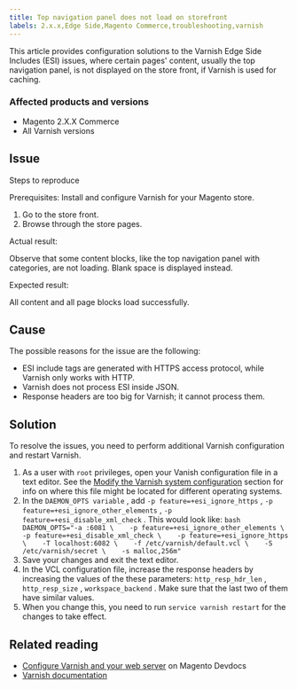 ```yaml
---
title: Top navigation panel does not load on storefront
labels: 2.x.x,Edge Side,Magento Commerce,troubleshooting,varnish
---
```


This article provides configuration solutions to the Varnish Edge Side Includes (ESI) issues, where certain pages' content, usually the top navigation panel, is not displayed on the store front, if Varnish is used for caching.

### Affected products and versions

* Magento 2.X.X Commerce
* All Varnish versions

## Issue

 <span class="wysiwyg-underline">Steps to reproduce</span> 

Prerequisites: Install and configure Varnish for your Magento store.

1. Go to the store front.
1. Browse through the store pages.

 <span class="wysiwyg-underline">Actual result:</span> 

Observe that some content blocks, like the top navigation panel with categories, are not loading. Blank space is displayed instead.

 <span class="wysiwyg-underline">Expected result:</span> 

All content and all page blocks load successfully.

## Cause

The possible reasons for the issue are the following:

* ESI include tags are generated with HTTPS access protocol, while Varnish only works with HTTP.
* Varnish does not process ESI inside JSON.
* Response headers are too big for Varnish; it cannot process them.

## Solution

To resolve the issues, you need to perform additional Varnish configuration and restart Varnish.

1. As a user with `root` privileges, open your Vanish configuration file in a text editor. See the [Modify the Varnish system configuration](https://devdocs.magento.com/guides/v2.3/config-guide/varnish/config-varnish-configure.html#config-varnish-config-sysvcl) section for info on where this file might be located for different operating systems.
1. In the `DAEMON_OPTS variable` , add `-p feature=+esi_ignore_https` , `-p  feature=+esi_ignore_other_elements` , `-p  feature=+esi_disable_xml_check` . This would look like:    ```bash    DAEMON_OPTS="-a :6081 \    -p feature=+esi_ignore_other_elements \    -p feature=+esi_disable_xml_check \    -p feature=+esi_ignore_https \    -T localhost:6082 \    -f /etc/varnish/default.vcl \    -S /etc/varnish/secret \    -s malloc,256m"    ```    
1. Save your changes and exit the text editor.
1. In the VCL configuration file, increase the response headers by increasing the values of the these parameters: `http_resp_hdr_len` , `http_resp_size` , `workspace_backend` . Make sure that the last two of them have similar values.
1. When you change this, you need to run `service varnish restart` for the changes to take effect.

## Related reading

* [Configure Varnish and your web server](https://devdocs.magento.com/guides/v2.3/config-guide/varnish/config-varnish-configure.html#config-varnish-config-sysvcl) on Magento Devdocs
* [Varnish documentation](https://varnish-cache.org/docs/5.1/reference/index.html)

 